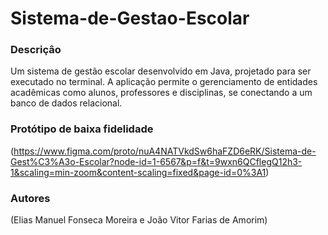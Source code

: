 # Sistema-de-Gestao-Escolar

### Descriçâo
Um sistema de gestão escolar desenvolvido em Java, projetado para ser executado no terminal. A aplicação permite o gerenciamento de entidades acadêmicas como alunos, professores e disciplinas, se conectando a um banco de dados relacional.

### Protótipo de baixa fidelidade
(https://www.figma.com/proto/nuA4NATVkdSw6haFZD6eRK/Sistema-de-Gest%C3%A3o-Escolar?node-id=1-6567&p=f&t=9wxn6QCflegQ12h3-1&scaling=min-zoom&content-scaling=fixed&page-id=0%3A1)

### Autores
(Elias Manuel Fonseca Moreira e João Vitor Farias de Amorim)
